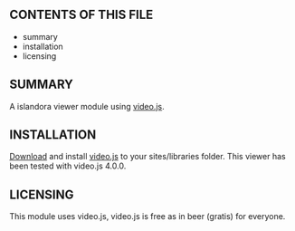 CONTENTS OF THIS FILE
---------------------

 * summary
 * installation
 * licensing

SUMMARY
-------

A islandora viewer module using [video.js](http://www.videojs.com/).

INSTALLATION
------------

[Download](http://www.videojs.com/downloads/video-js-4.0.0.zip) and install [video.js](http://www.videojs.com/) to your sites/libraries folder.  This viewer has been tested with video.js 4.0.0.

LICENSING
---------

This module uses video.js, video.js is free as in beer (gratis) for everyone.
